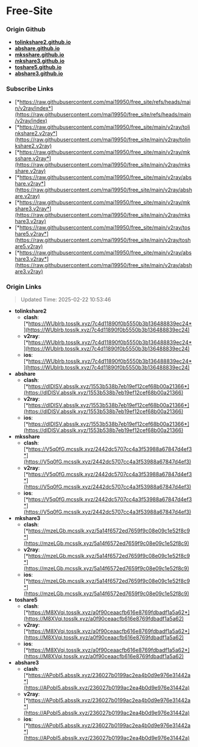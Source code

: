 # Free-Site

### Origin Github

- [**tolinkshare2.github.io**](https://github.com/tolinkshare2/tolinkshare2.github.io)
- [**abshare.github.io**](https://github.com/abshare/abshare.github.io)
- [**mksshare.github.io**](https://github.com/mksshare/mksshare.github.io)
- [**mkshare3.github.io**](https://github.com/mkshare3/mkshare3.github.io)
- [**toshare5.github.io**](https://github.com/toshare5/toshare5.github.io)
- [**abshare3.github.io**](https://github.com/abshare3/abshare3.github.io)

### Subscribe Links

- [*https://raw.githubusercontent.com/mai19950/free_site/refs/heads/main/v2ray/index*](https://raw.githubusercontent.com/mai19950/free_site/refs/heads/main/v2ray/index)
- [*https://raw.githubusercontent.com/mai19950/free_site/main/v2ray/tolinkshare2.v2ray*](https://raw.githubusercontent.com/mai19950/free_site/main/v2ray/tolinkshare2.v2ray)
- [*https://raw.githubusercontent.com/mai19950/free_site/main/v2ray/mksshare.v2ray*](https://raw.githubusercontent.com/mai19950/free_site/main/v2ray/mksshare.v2ray)
- [*https://raw.githubusercontent.com/mai19950/free_site/main/v2ray/abshare.v2ray*](https://raw.githubusercontent.com/mai19950/free_site/main/v2ray/abshare.v2ray)
- [*https://raw.githubusercontent.com/mai19950/free_site/main/v2ray/mkshare3.v2ray*](https://raw.githubusercontent.com/mai19950/free_site/main/v2ray/mkshare3.v2ray)
- [*https://raw.githubusercontent.com/mai19950/free_site/main/v2ray/toshare5.v2ray*](https://raw.githubusercontent.com/mai19950/free_site/main/v2ray/toshare5.v2ray)
- [*https://raw.githubusercontent.com/mai19950/free_site/main/v2ray/abshare3.v2ray*](https://raw.githubusercontent.com/mai19950/free_site/main/v2ray/abshare3.v2ray)

### Origin Links

> Updated Time: 2025-02-22 10:53:46

- **tolinkshare2**
  - **clash**: [*https://WUblrb.tosslk.xyz/7c4d11890f0b5550b3b136488839ec24*](https://WUblrb.tosslk.xyz/7c4d11890f0b5550b3b136488839ec24)
  - **v2ray**: [*https://WUblrb.tosslk.xyz/7c4d11890f0b5550b3b136488839ec24*](https://WUblrb.tosslk.xyz/7c4d11890f0b5550b3b136488839ec24)
  - **ios**: [*https://WUblrb.tosslk.xyz/7c4d11890f0b5550b3b136488839ec24*](https://WUblrb.tosslk.xyz/7c4d11890f0b5550b3b136488839ec24)
- **abshare**
  - **clash**: [*https://dIDlSV.absslk.xyz/1553b538b7eb19ef12cef68b00a21366*](https://dIDlSV.absslk.xyz/1553b538b7eb19ef12cef68b00a21366)
  - **v2ray**: [*https://dIDlSV.absslk.xyz/1553b538b7eb19ef12cef68b00a21366*](https://dIDlSV.absslk.xyz/1553b538b7eb19ef12cef68b00a21366)
  - **ios**: [*https://dIDlSV.absslk.xyz/1553b538b7eb19ef12cef68b00a21366*](https://dIDlSV.absslk.xyz/1553b538b7eb19ef12cef68b00a21366)
- **mksshare**
  - **clash**: [*https://V5q0fG.mcsslk.xyz/2442dc5707cc4a3f53988a67847d4ef3*](https://V5q0fG.mcsslk.xyz/2442dc5707cc4a3f53988a67847d4ef3)
  - **v2ray**: [*https://V5q0fG.mcsslk.xyz/2442dc5707cc4a3f53988a67847d4ef3*](https://V5q0fG.mcsslk.xyz/2442dc5707cc4a3f53988a67847d4ef3)
  - **ios**: [*https://V5q0fG.mcsslk.xyz/2442dc5707cc4a3f53988a67847d4ef3*](https://V5q0fG.mcsslk.xyz/2442dc5707cc4a3f53988a67847d4ef3)
- **mkshare3**
  - **clash**: [*https://mzeLGb.mcsslk.xyz/5a14f6572ed7659f9c08e09c1e52f8c9*](https://mzeLGb.mcsslk.xyz/5a14f6572ed7659f9c08e09c1e52f8c9)
  - **v2ray**: [*https://mzeLGb.mcsslk.xyz/5a14f6572ed7659f9c08e09c1e52f8c9*](https://mzeLGb.mcsslk.xyz/5a14f6572ed7659f9c08e09c1e52f8c9)
  - **ios**: [*https://mzeLGb.mcsslk.xyz/5a14f6572ed7659f9c08e09c1e52f8c9*](https://mzeLGb.mcsslk.xyz/5a14f6572ed7659f9c08e09c1e52f8c9)
- **toshare5**
  - **clash**: [*https://M8XVqi.tosslk.xyz/a0f90ceaacfb616e8769fdbadf1a5a62*](https://M8XVqi.tosslk.xyz/a0f90ceaacfb616e8769fdbadf1a5a62)
  - **v2ray**: [*https://M8XVqi.tosslk.xyz/a0f90ceaacfb616e8769fdbadf1a5a62*](https://M8XVqi.tosslk.xyz/a0f90ceaacfb616e8769fdbadf1a5a62)
  - **ios**: [*https://M8XVqi.tosslk.xyz/a0f90ceaacfb616e8769fdbadf1a5a62*](https://M8XVqi.tosslk.xyz/a0f90ceaacfb616e8769fdbadf1a5a62)
- **abshare3**
  - **clash**: [*https://APobI5.absslk.xyz/236027b0199ac2ea4b0d9e976e31442a*](https://APobI5.absslk.xyz/236027b0199ac2ea4b0d9e976e31442a)
  - **v2ray**: [*https://APobI5.absslk.xyz/236027b0199ac2ea4b0d9e976e31442a*](https://APobI5.absslk.xyz/236027b0199ac2ea4b0d9e976e31442a)
  - **ios**: [*https://APobI5.absslk.xyz/236027b0199ac2ea4b0d9e976e31442a*](https://APobI5.absslk.xyz/236027b0199ac2ea4b0d9e976e31442a)

